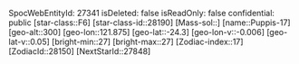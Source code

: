 ﻿---
location: [-24.3,121.875,300]
type: Station
tags:
- astro/Star

---
SpocWebEntityId: 27341
isDeleted: false
isReadOnly: false
confidential: public
[star-class::F6]
[star-class-id::28190]
[Mass-sol::]
[name::Puppis-17]
[geo-alt::300]
[geo-lon::121.875]
[geo-lat::-24.3]
[geo-lon-v::-0.006]
[geo-lat-v::0.05]
[bright-min::27]
[bright-max::27]
[Zodiac-index::17]
[ZodiacId::28150]
[NextStarId::27848]


